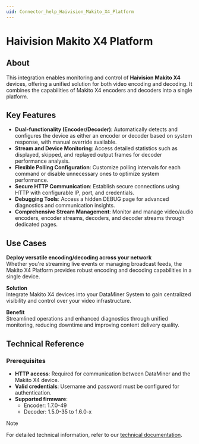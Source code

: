 ```yaml
---
uid: Connector_help_Haivision_Makito_X4_Platform
---
```


# Haivision Makito X4 Platform

## About
This integration enables monitoring and control of **Haivision Makito X4** devices, offering a unified solution for both video encoding and decoding. It combines the capabilities of Makito X4 encoders and decoders into a single platform.

## Key Features
- **Dual-functionality (Encoder/Decoder)**: Automatically detects and configures the device as either an encoder or decoder based on system response, with manual override available.
- **Stream and Device Monitoring**: Access detailed statistics such as displayed, skipped, and replayed output frames for decoder performance analysis.
- **Flexible Polling Configuration**: Customize polling intervals for each command or disable unnecessary ones to optimize system performance.
- **Secure HTTP Communication**: Establish secure connections using HTTP with configurable IP, port, and credentials.
- **Debugging Tools**: Access a hidden DEBUG page for advanced diagnostics and communication insights.
- **Comprehensive Stream Management**: Monitor and manage video/audio encoders, encoder streams, decoders, and decoder streams through dedicated pages.

## Use Cases
**Deploy versatile encoding/decoding across your network**  
Whether you're streaming live events or managing broadcast feeds, the Makito X4 Platform provides robust encoding and decoding capabilities in a single device.

**Solution**  
Integrate Makito X4 devices into your DataMiner System to gain centralized visibility and control over your video infrastructure.

**Benefit**  
Streamlined operations and enhanced diagnostics through unified monitoring, reducing downtime and improving content delivery quality.

## Technical Reference

### Prerequisites
- **HTTP access**: Required for communication between DataMiner and the Makito X4 device.
- **Valid credentials**: Username and password must be configured for authentication.
- **Supported firmware**:
  - Encoder: 1.7.0-49
  - Decoder: 1.5.0-35 to 1.6.0-x

> [!NOTE]
> For detailed technical information, refer to our [technical documentation](xref:Connector_help_Haivision_Makito_X4_Platform_Technical).
